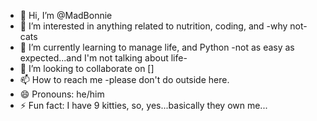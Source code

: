 - 👋 Hi, I’m @MadBonnie
- 👀 I’m interested in anything related to nutrition, coding, and -why not- cats
- 🌱 I’m currently learning to manage life, and Python -not as easy as expected...and I'm not talking about life-
- 💞️ I’m looking to collaborate on []
- 📫 How to reach me -please don't do outside here.
- 😄 Pronouns: he/him
- ⚡ Fun fact: I have 9 kitties, so, yes...basically they own me...

<!---
MadBonnie/MadBonnie is a ✨ special ✨ repository because its `README.md` (this file) appears on your GitHub profile.
You can click the Preview link to take a look at your changes.
--->
